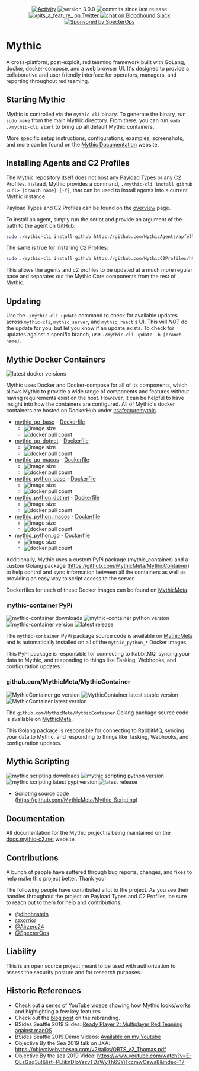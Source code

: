 <p align="center">
<a href="https://github.com/its-a-feature/Mythic/pulse">
        <img src="https://img.shields.io/github/commit-activity/m/its-a-feature/Mythic/v3.0.0" 
          alt="Activity"/></a>
<img src="https://img.shields.io/badge/version-3.0.0-blue" alt="version 3.0.0"/>
<img src="https://img.shields.io/github/commits-since/its-a-feature/Mythic/latest?include_prereleases&color=orange" 
  alt="commits since last release"/>
<a href="https://twitter.com/its_a_feature_">
    <img src="https://img.shields.io/twitter/follow/its_a_feature_?style=social" 
      alt="@its_a_feature_ on Twitter"/></a>
<a href="https://bloodhoundgang.herokuapp.com/">
    <img src="https://img.shields.io/badge/BloodHound Slack-4A154B?logo=slack&logoColor=white"
        alt="chat on Bloodhound Slack"></a>
<a href="https://github.com/specterops#mythic">
    <img src="https://img.shields.io/endpoint?url=https%3A%2F%2Fraw.githubusercontent.com%2Fspecterops%2F.github%2Fmain%2Fconfig%2Fshield.json"
      alt="Sponsored by SpecterOps"/>
</a>
</p>

# Mythic
A cross-platform, post-exploit, red teaming framework built with GoLang, docker, docker-compose, and a web browser UI. It's designed to provide a collaborative and user friendly interface for operators, managers, and reporting throughout red teaming. 

## Starting Mythic

Mythic is controlled via the `mythic-cli` binary. To generate the binary, run `sudo make` from the main Mythic directory. 
From there, you can run `sudo ./mythic-cli start` to bring up all default Mythic containers.

More specific setup instructions, configurations, examples, screenshots, and more can be found on the [Mythic Documentation](https://docs.mythic-c2.net) website.

## Installing Agents and C2 Profiles

The Mythic repository itself does not host any Payload Types or any C2 Profiles. Instead, Mythic provides a command, `./mythic-cli install github <url> [branch name] [-f]`, that can be used to install agents into a current Mythic instance.

Payload Types and C2 Profiles can be found on the [overview](https://mythicmeta.github.io/overview) page.

To install an agent, simply run the script and provide an argument of the path to the agent on GitHub:
```bash
sudo ./mythic-cli install github https://github.com/MythicAgents/apfell
```

The same is true for installing C2 Profiles:
```bash
sudo ./mythic-cli install github https://github.com/MythicC2Profiles/http
```

This allows the agents and c2 profiles to be updated at a much more regular pace and separates out the Mythic Core components from the rest of Mythic.

## Updating

Use the `./mythic-cli update` command to check for available updates across `mythic-cli`, `mythic_server`, and `mythic_react`'s UI. 
This will _NOT_ do the update for you, but let you know if an update exists. To check for updates against a specific branch, use `./mythic-cli update -b [branch name]`.


## Mythic Docker Containers
<img src="https://img.shields.io/docker/v/itsafeaturemythic/mythic_go_base?color=green&label=latest&sort=semver&style=plastic" alt="latest docker versions"/> 

Mythic uses Docker and Docker-compose for all of its components, which allows Mythic to provide a wide range of components and features without having requirements exist on the host. However, it can be helpful to have insight into how the containers are configured. All of Mythic's docker containers are hosted on DockerHub under [itsafeaturemythic](https://hub.docker.com/search?q=itsafeaturemythic&type=image).

- [mythic_go_base](https://hub.docker.com/repository/docker/itsafeaturemythic/mythic_go_base/general) - [Dockerfile](https://github.com/MythicMeta/Mythic_Docker_Templates/tree/master/mythic_go_base)
  - <img src="https://img.shields.io/docker/image-size/itsafeaturemythic/mythic_go_base/latest" alt="image size"/>
  - <img src="https://img.shields.io/docker/pulls/itsafeaturemythic/mythic_go_base" alt="docker pull count" />
- [mythic_go_dotnet](https://hub.docker.com/repository/docker/itsafeaturemythic/mythic_go_dotnet/general) - [Dockerfile](https://github.com/MythicMeta/Mythic_Docker_Templates/tree/master/mythic_go_dotnet)
  - <img src="https://img.shields.io/docker/image-size/itsafeaturemythic/mythic_go_dotnet/latest" alt="image size"/>
  - <img src="https://img.shields.io/docker/pulls/itsafeaturemythic/mythic_go_dotnet" alt="docker pull count"/>
- [mythic_go_macos](https://hub.docker.com/repository/docker/itsafeaturemythic/mythic_go_macos/general) - [Dockerfile](https://github.com/MythicMeta/Mythic_Docker_Templates/tree/master/mythic_go_macos)
  - <img src="https://img.shields.io/docker/image-size/itsafeaturemythic/mythic_go_macos/latest" alt="image size"/>
  - <img src="https://img.shields.io/docker/pulls/itsafeaturemythic/mythic_go_macos" alt="docker pull count"/>
- [mythic_python_base](https://hub.docker.com/repository/docker/itsafeaturemythic/mythic_python_base/general) - [Dockerfile](https://github.com/MythicMeta/Mythic_Docker_Templates/tree/master/mythic_python_base)
  - <img src="https://img.shields.io/docker/image-size/itsafeaturemythic/mythic_python_base/latest" alt="image size"/>
  - <img src="https://img.shields.io/docker/pulls/itsafeaturemythic/mythic_python_base" alt="docker pull count"/>
- [mythic_python_dotnet](https://hub.docker.com/repository/docker/itsafeaturemythic/mythic_python_dotnet/general) - [Dockerfile](https://github.com/MythicMeta/Mythic_Docker_Templates/tree/master/mythic_python_dotnet)
  - <img src="https://img.shields.io/docker/image-size/itsafeaturemythic/mythic_python_dotnet/latest" alt="image size"/>
  - <img src="https://img.shields.io/docker/pulls/itsafeaturemythic/mythic_python_dotnet" alt="docker pull count"/>
- [mythic_python_macos](https://hub.docker.com/repository/docker/itsafeaturemythic/mythic_python_macos/general) - [Dockerfile](https://github.com/MythicMeta/Mythic_Docker_Templates/tree/master/mythic_python_macos)
  - <img src="https://img.shields.io/docker/image-size/itsafeaturemythic/mythic_python_macos/latest" alt="image size"/>
  - <img src="https://img.shields.io/docker/pulls/itsafeaturemythic/mythic_python_macos" alt="docker pull count"/>
- [mythic_python_go](https://hub.docker.com/repository/docker/itsafeaturemythic/mythic_python_go/general) - [Dockerfile](https://github.com/MythicMeta/Mythic_Docker_Templates/tree/master/mythic_python_go)
  - <img src="https://img.shields.io/docker/image-size/itsafeaturemythic/mythic_python_go/latest" alt="image size"/>
  - <img src="https://img.shields.io/docker/pulls/itsafeaturemythic/mythic_python_go" alt="docker pull count"/>

Additionally, Mythic uses a custom PyPi package (mythic_container) and a custom Golang package (https://github.com/MythicMeta/MythicContainer) to help control and sync information between all the containers as well as providing an easy way to script access to the server.

Dockerfiles for each of these Docker images can be found on [MythicMeta](https://github.com/MythicMeta/Mythic_Docker_Templates).

### mythic-container PyPi
<p align="left">
  <img src="https://img.shields.io/pypi/dm/mythic-container" alt="mythic-container downloads" />
  <img src="https://img.shields.io/pypi/pyversions/mythic-container" alt="mythic-container python version" />
  <img src="https://img.shields.io/pypi/v/mythic-container?color=green&label=Latest%20stable%20PyPi" alt="mythic-container version" />
  <img src="https://img.shields.io/github/v/release/MythicMeta/MythicContainerPypi?include_prereleases&label=Latest Pre-Release" alt="latest release" />
</p>

The `mythic-container` PyPi package source code is available on [MythicMeta](https://github.com/MythicMeta/MythicContainerPyPi) and is automatically installed on all of the `mythic_python_*` Docker images.

This PyPi package is responsible for connecting to RabbitMQ, syncing your data to Mythic, and responding to things like Tasking, Webhooks, and configuration updates.

### github.com/MythicMeta/MythicContainer
<p align="left">
  <img src="https://img.shields.io/github/go-mod/go-version/MythicMeta/MythicContainer" alt="MythicContainer go version"/>
  <img src="https://img.shields.io/github/v/release/MythicMeta/MythicContainer?label=Latest%20Stable&color=green" alt="MythicContainer latest stable version" />
  <img src="https://img.shields.io/github/v/release/MythicMeta/MythicContainer?include_prereleases&label=Latest Pre-Release&color=orange" alt="MythicContainer latest version" />
</p>

The `github.com/MythicMeta/MythicContainer` Golang package source code is available on [MythicMeta](https://github.com/MythicMeta/MythicContainer).

This Golang package is responsible for connecting to RabbitMQ, syncing your data to Mythic, and responding to things like Tasking, Webhooks, and configuration updates.

## Mythic Scripting
<p align="left">
  <img src="https://img.shields.io/pypi/dm/mythic" alt="mythic scripting downloads" />
  <img src="https://img.shields.io/pypi/pyversions/mythic" alt="mythic scripting python version" />
  <img src="https://img.shields.io/pypi/v/mythic?color=green&label=Latest%20Stable%20PyPi" alt="mythic scripting latest pypi version" />
<img src="https://img.shields.io/github/v/release/MythicMeta/Mythic_Scripting?include_prereleases&label=Latest Pre-Release&color=orange" alt="latest release" />
</p>


* Scripting source code (https://github.com/MythicMeta/Mythic_Scripting)

## Documentation

All documentation for the Mythic project is being maintained on the [docs.mythic-c2.net](https://docs.mythic-c2.net) website.


## Contributions

A bunch of people have suffered through bug reports, changes, and fixes to help make this project better. Thank you!

The following people have contributed a lot to the project. As you see their handles throughout the project on Payload Types and C2 Profiles, be sure to reach out to them for help and contributions:
- [@djhohnstein](https://twitter.com/djhohnstein)
- [@xorrior](https://twitter.com/xorrior)
- [@Airzero24](https://twitter.com/airzero24)
- [@SpecterOps](https://twitter.com/specterops)

## Liability

This is an open source project meant to be used with authorization to assess the security posture and for research purposes.

## Historic References

* Check out a [series of YouTube videos](https://www.youtube.com/playlist?list=PLHVFedjbv6sNLB1QqnGJxRBMukPRGYa-H) showing how Mythic looks/works and highlighting a few key features
* Check out the [blog post](https://posts.specterops.io/a-change-of-mythic-proportions-21debeb03617) on the rebranding.
* BSides Seattle 2019 Slides: [Ready Player 2: Multiplayer Red Teaming against macOS](https://www.slideshare.net/CodyThomas6/ready-player-2-multiplayer-red-teaming-against-macos)
* BSides Seattle 2019 Demo Videos: [Available on my Youtube](https://www.youtube.com/playlist?list=PLHVFedjbv6sOz8OGuLdomdkr6-7VdMRQ9)
* Objective By the Sea 2019 talk on JXA: https://objectivebythesea.com/v2/talks/OBTS_v2_Thomas.pdf
* Objective By the sea 2019 Video: https://www.youtube.com/watch?v=E-QEsGsq3uI&list=PLliknDIoYszvTDaWyTh6SYiTccmwOsws8&index=17  
